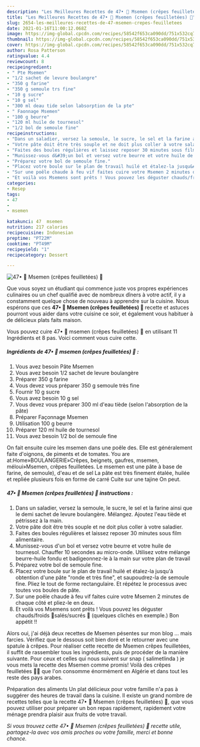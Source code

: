 ```yaml
---
description: "Les Meilleures Recettes de 47• 🥞 Msemen (crêpes feuilletées) 🍴"
title: "Les Meilleures Recettes de 47• 🥞 Msemen (crêpes feuilletées) 🍴"
slug: 2654-les-meilleures-recettes-de-47-msemen-crepes-feuilletees
date: 2021-01-16T11:00:12.068Z
image: https://img-global.cpcdn.com/recipes/58542f653ca090dd/751x532cq70/47•-🥞-msemen-crepes-feuilletees-🍴-photo-principale-de-la-recette.jpg
thumbnail: https://img-global.cpcdn.com/recipes/58542f653ca090dd/751x532cq70/47•-🥞-msemen-crepes-feuilletees-🍴-photo-principale-de-la-recette.jpg
cover: https://img-global.cpcdn.com/recipes/58542f653ca090dd/751x532cq70/47•-🥞-msemen-crepes-feuilletees-🍴-photo-principale-de-la-recette.jpg
author: Rosa Patterson
ratingvalue: 4.4
reviewcount: 8
recipeingredient:
- " Pte Msemen"
- "1/2 sachet de levure boulangre"
- "350 g farine"
- "350 g semoule trs fine"
- "10 g sucre"
- "10 g sel"
- "300 ml deau tide selon labsorption de la pte"
- " Faonnage Msemen"
- "100 g beurre"
- "120 ml huile de tournesol"
- "1/2 bol de semoule fine"
recipeinstructions:
- "Dans un saladier, versez la semoule, le sucre, le sel et la farine ainsi que le demi sachet de levure boulangère. Mélangez. Ajoutez l&#39;eau tiède et pétrissez à la main."
- "Votre pâte doit être très souple et ne doit plus coller à votre saladier."
- "Faites des boules régulières et laissez reposer 30 minutes sous film alimentaire."
- "Munissez-vous d&#39;un bol et versez votre beurre et votre huile de tournesol. Chauffer 10 secondes au micro-onde. Utilisez votre mélange beurre-huile fondu et badigeonnez-le à la main sur votre plan de travail"
- "Préparez votre bol de semoule fine."
- "Placez votre boule sur le plan de travail huilé et étalez-la jusqu&#39;à obtention d&#39;une pâte &#34;ronde et très fine&#34;, et saupoudrez-la de semoule fine. Pliez le tout de forme rectangulaire. Et répétez le processus avec toutes vos boules de pâte."
- "Sur une poêle chaude à feu vif faites cuire votre Msemen 2 minutes de chaque côté et pliez-le en deux."
- "Et voilà vos Msemens sont prêts ! Vous pouvez les déguster chauds/froids 🍴salés/sucrés 🥞 (quelques clichés en exemple.) Bon appétit !!"
categories:
- Resep
tags:
- 47
- 
- msemen

katakunci: 47  msemen 
nutrition: 217 calories
recipecuisine: Indonesian
preptime: "PT22M"
cooktime: "PT49M"
recipeyield: "1"
recipecategory: Dessert

---
```



![47• 🥞 Msemen (crêpes feuilletées) 🍴](https://img-global.cpcdn.com/recipes/58542f653ca090dd/751x532cq70/47•-🥞-msemen-crepes-feuilletees-🍴-photo-principale-de-la-recette.jpg)

Que vous soyez un étudiant qui commence juste vos propres expériences culinaires ou un chef qualifié avec de nombreux dîners à votre actif, il y a constamment quelque chose de nouveau à apprendre sur la cuisine. Nous espérons que ces <strong> 47• 🥞 Msemen (crêpes feuilletées) 🍴 </strong> recette et astuces pourront vous aider dans votre cuisine ce soir, et également vous habituer à de délicieux plats faits maison.

<!--inarticleads1-->

Vous pouvez cuire 47• 🥞 msemen (crêpes feuilletées) 🍴 en utilisant 11 Ingrédients et 8 pas. Voici comment vous cuire cette.

##### Ingrédients de 47• 🥞 msemen (crêpes feuilletées) 🍴 :

1. Vous avez besoin  Pâte Msemen
1. Vous avez besoin 1/2 sachet de levure boulangère
1. Préparer 350 g farine
1. Vous devez vous préparer 350 g semoule très fine
1. Fournir 10 g sucre
1. Vous avez besoin 10 g sel
1. Vous devez vous préparer 300 ml d&#39;eau tiède (selon l&#39;absorption de la pâte)
1. Préparer  Façonnage Msemen
1. Utilisation 100 g beurre
1. Préparer 120 ml huile de tournesol
1. Vous avez besoin 1/2 bol de semoule fine


On fait ensuite cuire les msemen dans une poêle des. Elle est généralement faite d&#39;oignons, de piments et de tomates. You are at:Home»BOULANGERIE»Crêpes, beignets, gaufres, msemen, méloui»Msemen, crêpes feuilletées. Le msemen est une pâte à base de farine, de semoule), d&#39;eau et de sel La pâte est très finement étalée, huilée et repliée plusieurs fois en forme de carré Cuite sur une tajine On peut. 

<!--inarticleads2-->

##### 47• 🥞 Msemen (crêpes feuilletées) 🍴 instructions :

1. Dans un saladier, versez la semoule, le sucre, le sel et la farine ainsi que le demi sachet de levure boulangère. Mélangez. Ajoutez l&#39;eau tiède et pétrissez à la main.
1. Votre pâte doit être très souple et ne doit plus coller à votre saladier.
1. Faites des boules régulières et laissez reposer 30 minutes sous film alimentaire.
1. Munissez-vous d&#39;un bol et versez votre beurre et votre huile de tournesol. Chauffer 10 secondes au micro-onde. Utilisez votre mélange beurre-huile fondu et badigeonnez-le à la main sur votre plan de travail
1. Préparez votre bol de semoule fine.
1. Placez votre boule sur le plan de travail huilé et étalez-la jusqu&#39;à obtention d&#39;une pâte &#34;ronde et très fine&#34;, et saupoudrez-la de semoule fine. Pliez le tout de forme rectangulaire. Et répétez le processus avec toutes vos boules de pâte.
1. Sur une poêle chaude à feu vif faites cuire votre Msemen 2 minutes de chaque côté et pliez-le en deux.
1. Et voilà vos Msemens sont prêts ! Vous pouvez les déguster chauds/froids 🍴salés/sucrés 🥞 (quelques clichés en exemple.) Bon appétit !!


Alors oui, j&#39;ai déjà deux recettes de Msemen pésentes sur mon blog … mais farcies. Vérifiez que le dessous soit bien doré et le retourner avec une spatule à crêpes. Pour réaliser cette recette de Msemen crêpes feuilletées, il suffit de rassembler tous les ingrédients, puis de procéder de la manière suivante. Pour ceux et celles qui nous suivent sur snap ( salimetlinda ) je vous mets la recette des Msemen comme promis! Voilà des crêpes feuilletées 🥞🍯 que l&#39;on consomme énormément en Algérie et dans tout les reste des pays arabes. 

<!--inarticleads1-->

<p>
Préparation des aliments Un plat délicieux pour votre famille n'a pas à suggérer des heures de travail dans la cuisine. Il existe un grand nombre de recettes telles que la recette 47• 🥞 Msemen (crêpes feuilletées) 🍴, que vous pouvez utiliser pour préparer un bon repas rapidement, rapidement votre ménage prendra plaisir aux fruits de votre travail.
</p>

<p>
<i>Si vous trouvez cette 47• 🥞 Msemen (crêpes feuilletées) 🍴 recette utile, partagez-la avec vos amis proches ou votre famille, merci et bonne chance.</i>
</p>

